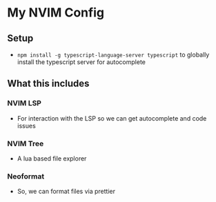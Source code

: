 # My NVIM Config

## Setup

- `npm install -g typescript-language-server typescript` to globally install the typescript server for autocomplete

## What this includes

### NVIM LSP
- For interaction with the LSP so we can get autocomplete and code issues

### NVIM Tree
- A lua based file explorer

### Neoformat
- So, we can format files via prettier
